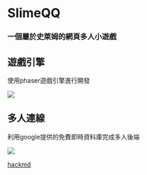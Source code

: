 # SlimeQQ

### 一個屬於史萊姆的網頁多人小遊戲

## 遊戲引擎

使用phaser遊戲引擎進行開發

![](https://i.imgur.com/z3seOLP.png)

## 多人連線

利用google提供的免費即時資料庫完成多人後端

![](https://i.imgur.com/N61dHdX.png)

[hackmd](https://hackmd.io/s/BkIvlZt7l)
